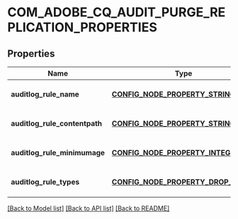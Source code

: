 # COM_ADOBE_CQ_AUDIT_PURGE_REPLICATION_PROPERTIES

## Properties
Name | Type | Description | Notes
------------ | ------------- | ------------- | -------------
**auditlog_rule_name** | [**CONFIG_NODE_PROPERTY_STRING**](configNodePropertyString.md) |  | [optional] [default to null]
**auditlog_rule_contentpath** | [**CONFIG_NODE_PROPERTY_STRING**](configNodePropertyString.md) |  | [optional] [default to null]
**auditlog_rule_minimumage** | [**CONFIG_NODE_PROPERTY_INTEGER**](configNodePropertyInteger.md) |  | [optional] [default to null]
**auditlog_rule_types** | [**CONFIG_NODE_PROPERTY_DROP_DOWN**](configNodePropertyDropDown.md) |  | [optional] [default to null]

[[Back to Model list]](../README.md#documentation-for-models) [[Back to API list]](../README.md#documentation-for-api-endpoints) [[Back to README]](../README.md)


